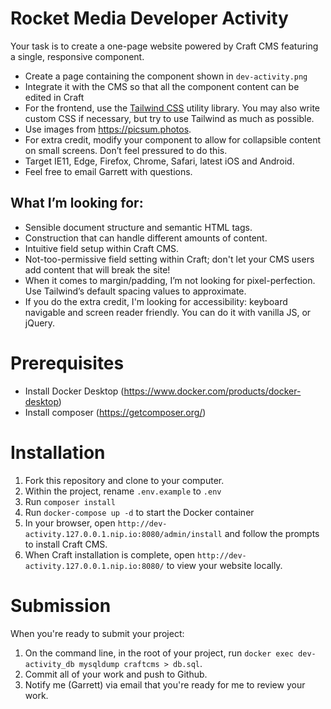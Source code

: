 # Rocket Media Developer Activity

Your task is to create a one-page website powered by Craft CMS featuring a single, responsive component.

- Create a page containing the component shown in `dev-activity.png`
- Integrate it with the CMS so that all the component content can be edited in Craft 
- For the frontend, use the [Tailwind CSS](https://tailwindcss.com/) utility library. You may also write custom CSS if necessary, but try to use Tailwind as much as possible.
- Use images from https://picsum.photos.
- For extra credit, modify your component to allow for collapsible content on small screens. Don’t feel pressured to do this.
- Target IE11, Edge, Firefox, Chrome, Safari, latest iOS and Android.
- Feel free to email Garrett with questions.

## What I’m looking for:

- Sensible document structure and semantic HTML tags.
- Construction that can handle different amounts of content.
- Intuitive field setup within Craft CMS.
- Not-too-permissive field setting within Craft; don't let your CMS users add content that will break the site!
- When it comes to margin/padding, I’m not looking for pixel-perfection. Use Tailwind’s default spacing values to approximate.
- If you do the extra credit, I'm looking for accessibility: keyboard navigable and screen reader friendly. You can do it with vanilla JS, or jQuery.

# Prerequisites
- Install Docker Desktop (https://www.docker.com/products/docker-desktop)
- Install composer (https://getcomposer.org/)

# Installation

1. Fork this repository and clone to your computer.
2. Within the project, rename `.env.example` to `.env`
3. Run `composer install`
4. Run `docker-compose up -d` to start the Docker container
5. In your browser, open `http://dev-activity.127.0.0.1.nip.io:8080/admin/install` and follow the prompts to install Craft CMS.
6. When Craft installation is complete, open `http://dev-activity.127.0.0.1.nip.io:8080/` to view your website locally.

# Submission
When you're ready to submit your project:
1. On the command line, in the root of your project, run `docker exec dev-activity_db mysqldump craftcms > db.sql`.
2. Commit all of your work and push to Github.
3. Notify me (Garrett) via email that you're ready for me to review your work.

